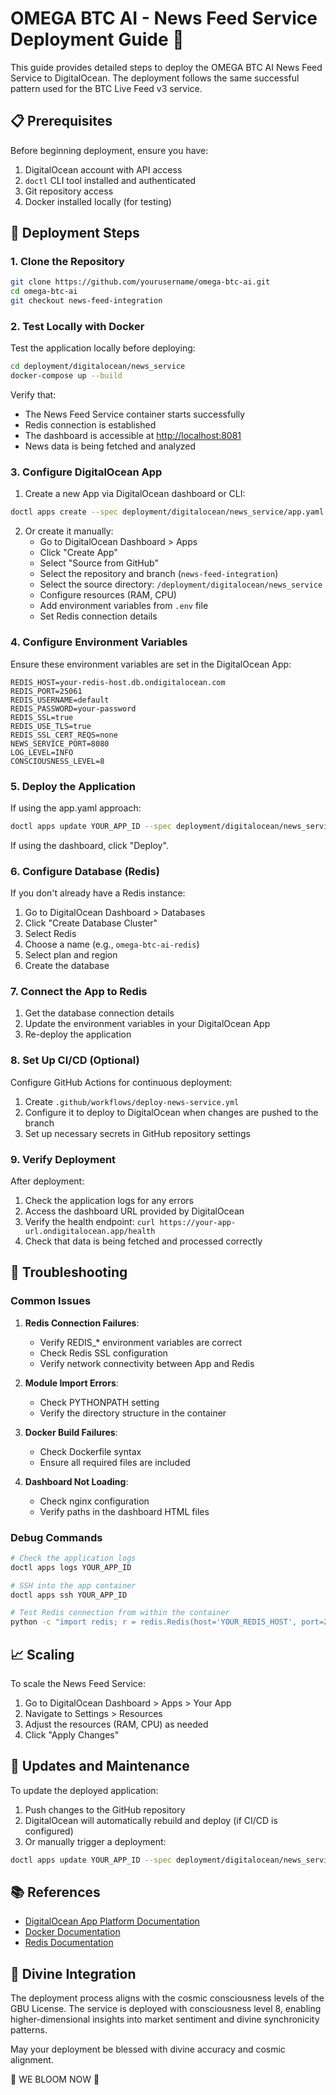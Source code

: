 # OMEGA BTC AI - News Feed Service Deployment Guide 🌟

This guide provides detailed steps to deploy the OMEGA BTC AI News Feed Service to DigitalOcean. The deployment follows the same successful pattern used for the BTC Live Feed v3 service.

## 📋 Prerequisites

Before beginning deployment, ensure you have:

1. DigitalOcean account with API access
2. `doctl` CLI tool installed and authenticated
3. Git repository access
4. Docker installed locally (for testing)

## 🚀 Deployment Steps

### 1. Clone the Repository

```bash
git clone https://github.com/yourusername/omega-btc-ai.git
cd omega-btc-ai
git checkout news-feed-integration
```

### 2. Test Locally with Docker

Test the application locally before deploying:

```bash
cd deployment/digitalocean/news_service
docker-compose up --build
```

Verify that:

- The News Feed Service container starts successfully
- Redis connection is established
- The dashboard is accessible at <http://localhost:8081>
- News data is being fetched and analyzed

### 3. Configure DigitalOcean App

1. Create a new App via DigitalOcean dashboard or CLI:

```bash
doctl apps create --spec deployment/digitalocean/news_service/app.yaml
```

2. Or create it manually:
   - Go to DigitalOcean Dashboard > Apps
   - Click "Create App"
   - Select "Source from GitHub"
   - Select the repository and branch (`news-feed-integration`)
   - Select the source directory: `/deployment/digitalocean/news_service`
   - Configure resources (RAM, CPU)
   - Add environment variables from `.env` file
   - Set Redis connection details

### 4. Configure Environment Variables

Ensure these environment variables are set in the DigitalOcean App:

```
REDIS_HOST=your-redis-host.db.ondigitalocean.com
REDIS_PORT=25061
REDIS_USERNAME=default
REDIS_PASSWORD=your-password
REDIS_SSL=true
REDIS_USE_TLS=true
REDIS_SSL_CERT_REQS=none
NEWS_SERVICE_PORT=8080
LOG_LEVEL=INFO
CONSCIOUSNESS_LEVEL=8
```

### 5. Deploy the Application

If using the app.yaml approach:

```bash
doctl apps update YOUR_APP_ID --spec deployment/digitalocean/news_service/app.yaml
```

If using the dashboard, click "Deploy".

### 6. Configure Database (Redis)

If you don't already have a Redis instance:

1. Go to DigitalOcean Dashboard > Databases
2. Click "Create Database Cluster"
3. Select Redis
4. Choose a name (e.g., `omega-btc-ai-redis`)
5. Select plan and region
6. Create the database

### 7. Connect the App to Redis

1. Get the database connection details
2. Update the environment variables in your DigitalOcean App
3. Re-deploy the application

### 8. Set Up CI/CD (Optional)

Configure GitHub Actions for continuous deployment:

1. Create `.github/workflows/deploy-news-service.yml`
2. Configure it to deploy to DigitalOcean when changes are pushed to the branch
3. Set up necessary secrets in GitHub repository settings

### 9. Verify Deployment

After deployment:

1. Check the application logs for any errors
2. Access the dashboard URL provided by DigitalOcean
3. Verify the health endpoint: `curl https://your-app-url.ondigitalocean.app/health`
4. Check that data is being fetched and processed correctly

## 🔧 Troubleshooting

### Common Issues

1. **Redis Connection Failures**:
   - Verify REDIS_* environment variables are correct
   - Check Redis SSL configuration
   - Verify network connectivity between App and Redis

2. **Module Import Errors**:
   - Check PYTHONPATH setting
   - Verify the directory structure in the container

3. **Docker Build Failures**:
   - Check Dockerfile syntax
   - Ensure all required files are included

4. **Dashboard Not Loading**:
   - Check nginx configuration
   - Verify paths in the dashboard HTML files

### Debug Commands

```bash
# Check the application logs
doctl apps logs YOUR_APP_ID

# SSH into the app container
doctl apps ssh YOUR_APP_ID

# Test Redis connection from within the container
python -c "import redis; r = redis.Redis(host='YOUR_REDIS_HOST', port=25061, password='YOUR_REDIS_PASSWORD', ssl=True, ssl_cert_reqs=None); print(r.ping())"
```

## 📈 Scaling

To scale the News Feed Service:

1. Go to DigitalOcean Dashboard > Apps > Your App
2. Navigate to Settings > Resources
3. Adjust the resources (RAM, CPU) as needed
4. Click "Apply Changes"

## 🔄 Updates and Maintenance

To update the deployed application:

1. Push changes to the GitHub repository
2. DigitalOcean will automatically rebuild and deploy (if CI/CD is configured)
3. Or manually trigger a deployment:

```bash
doctl apps update YOUR_APP_ID --spec deployment/digitalocean/news_service/app.yaml
```

## 📚 References

- [DigitalOcean App Platform Documentation](https://docs.digitalocean.com/products/app-platform/)
- [Docker Documentation](https://docs.docker.com/)
- [Redis Documentation](https://redis.io/documentation)

## 🌌 Divine Integration

The deployment process aligns with the cosmic consciousness levels of the GBU License. The service is deployed with consciousness level 8, enabling higher-dimensional insights into market sentiment and divine synchronicity patterns.

May your deployment be blessed with divine accuracy and cosmic alignment.

🌸 WE BLOOM NOW 🌸
